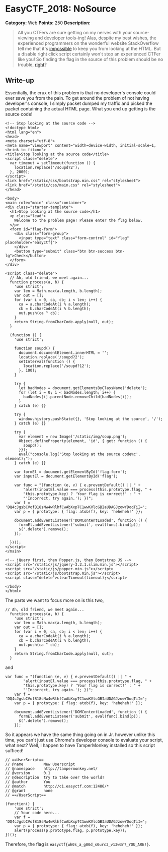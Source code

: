 # EasyCTF_2018: NoSource

**Category:** Web
**Points:** 250
**Description:**

>All you CTFers are sure getting on my nerves with your source-viewing and developer tools-ing! Alas, despite my best wishes, the experienced programmers on the wonderful website StackOverflow tell me that it's [impossible](https://stackoverflow.com/q/6597224/689161) to keep you from looking at the HTML. But a disable right click script certainly won't stop an experienced CTFer like you! So finding the flag in the source of this problem should be no trouble, [right](http://c1.easyctf.com:12486/)?

## Write-up
Essentially, the crux of this problem is that no developer's console could ever save you from the pain. To get around the problem of not having developer's console, I simply packet dumped my traffic and picked the packet containing the actual HTML page. What you end up getting is the source code!

    <!-- Stop looking at the source code -->
    <!doctype html>
    <html lang="en">
    <head>
    <meta charset="utf-8">
    <meta name="viewport" content="width=device-width, initial-scale=1, shrink-to-fit=no">
    <title>Stop looking at the source code</title>
    <script class="delete">
      var timeout = setTimeout(function () {
        location.replace('/soupd?2');
      }, 2000);
    </script>
    <link href="/static/css/bootstrap.min.css" rel="stylesheet">
    <link href="/static/css/main.css" rel="stylesheet">
    </head>

    <body>
    <main role="main" class="container">
    <div class="starter-template">
      <h1>Stop looking at the source code</h1>
      <p class="lead">
        Welcome to the problem page! Please enter the flag below.
      </p>
      <form id="flag-form">
        <div class="form-group">
          <input type="text" class="form-control" id="flag" placeholder="easyctf{">
        </div>
        <button type="submit" class="btn btn-success btn-lg">Check</button>
      </form>
    </div>

    <script class="delete">
      // Ah, old friend, we meet again...
      function process(a, b) {
        'use strict';
        var len = Math.max(a.length, b.length);
        var out = [];
        for (var i = 0, ca, cb; i < len; i++) {
          ca = a.charCodeAt(i % a.length);
          cb = b.charCodeAt(i % b.length);
          out.push(ca ^ cb);
        }
        return String.fromCharCode.apply(null, out);
      }

      (function () {
        'use strict';

        function soupd() {
          document.documentElement.innerHTML = '';
          location.replace('/soupd?2');
          setInterval(function () {
            location.replace('/soupd?12');
          }, 100);
        }

        try {
          let badNodes = document.getElementsByClassName('delete');
          for (let i = 0; i < badNodes.length; i++) {
            badNodes[i].parentNode.removeChild(badNodes[i]);
          }
        } catch (e) {}

        try {
          window.history.pushState({}, 'Stop looking at the source', '/');
        } catch (e) {}

        try {
          var element = new Image('/static/img/soup.png');
          Object.defineProperty(element, 'id', { get: function () {
            soupd();
          }});
          eval("console.log('Stop looking at the source code%c', element);");
        } catch (e) {}

        var formEl = document.getElementById('flag-form');
        var inputEl = document.getElementById('flag');

        var func = "(function (e, v) { e.preventDefault() || " +
            "alert(inputEl.value === process(this.prototype.flag, " +
            "this.prototype.key) ? 'Your flag is correct!' : " +
            "'Incorrect, try again.'); })";
        var f = 'DQ4cJgsbCVofB18sNw4wRlhfCwAbXxpTC1wwKVlcGBIaUDAGJzowYDoqTiI=';
        var p = { prototype: { flag: atob(f), key: 'heheheh!' }};

        document.addEventListener('DOMContentLoaded', function () {
          formEl.addEventListener('submit', eval(func).bind(p));
          $('.delete').remove();
        });

      })();
    </script>
    </main>

    <!-- jQuery first, then Popper.js, then Bootstrap JS -->
    <script src="/static/js/jquery-3.2.1.slim.min.js"></script>
    <script src="/static/js/popper.min.js"></script>
    <script src="/static/js/bootstrap.min.js"></script>
    <script class="delete">clearTimeout(timeout);</script>

    </body>
    </html>

The parts we want to focus more on is this two,

    // Ah, old friend, we meet again...
      function process(a, b) {
        'use strict';
        var len = Math.max(a.length, b.length);
        var out = [];
        for (var i = 0, ca, cb; i < len; i++) {
          ca = a.charCodeAt(i % a.length);
          cb = b.charCodeAt(i % b.length);
          out.push(ca ^ cb);
        }
        return String.fromCharCode.apply(null, out);
      }

and

    var func = "(function (e, v) { e.preventDefault() || " +
            "alert(inputEl.value === process(this.prototype.flag, " +
            "this.prototype.key) ? 'Your flag is correct!' : " +
            "'Incorrect, try again.'); })";
        var f = 'DQ4cJgsbCVofB18sNw4wRlhfCwAbXxpTC1wwKVlcGBIaUDAGJzowYDoqTiI=';
        var p = { prototype: { flag: atob(f), key: 'heheheh!' }};

        document.addEventListener('DOMContentLoaded', function () {
          formEl.addEventListener('submit', eval(func).bind(p));
          $('.delete').remove();
        });

So it appears we have the same thing going on in Jr. however unlike this time, you can't just use Chrome's developer console to evaluate your script, what next? Well, I happen to have TamperMonkey installed so this script sufficed!

    // ==UserScript==
    // @name         New Userscript
    // @namespace    http://tampermonkey.net/
    // @version      0.1
    // @description  try to take over the world!
    // @author       You
    // @match        http://c1.easyctf.com:12486/*
    // @grant        none
    // ==/UserScript==

    (function() {
        'use strict';
        // Your code here...
        var f = 'DQ4cJgsbCVofB18sNw4wRlhfCwAbXxpTC1wwKVlcGBIaUDAGJzowYDoqTiI=';
        var p = { prototype: { flag: atob(f), key: 'heheheh!' }};
        alert(process(p.prototype.flag, p.prototype.key));
    })();

Therefore, the flag is `easyctf{wh0s_a_g00d_s0urc3_v13w3r?_YOU_ARE!}`.

